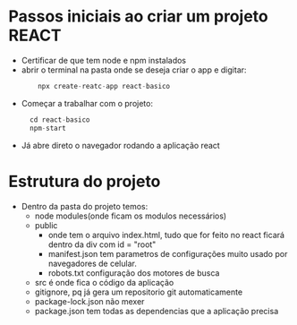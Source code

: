 # Passos iniciais ao criar um projeto REACT

- Certificar de que tem node e npm instalados
- abrir o terminal na pasta onde se deseja criar o app e digitar:
  ```js
      npx create-reatc-app react-basico
  ```
- Começar a trabalhar com o projeto:
  ```js
    cd react-basico
    npm-start
  ```
- Já abre direto o navegador rodando a aplicação react

# Estrutura do projeto

- Dentro da pasta do projeto temos:
  - node modules(onde ficam os modulos necessários)
  - public
    - onde tem o arquivo index.html, tudo que for feito no react ficará dentro da div com id = "root"
    - manifest.json tem parametros de configurações muito usado por navegadores de celular.
    - robots.txt configuração dos motores de busca
  - src é onde fica o código da aplicação
  - gitignore, pq já gera um repositorio git automaticamente
  - package-lock.json não mexer
  - package.json tem todas as dependencias que a aplicação precisa
